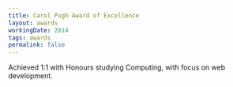 ```yaml
---
title: Carol Pugh Award of Excellence
layout: awards
workingDate: 2014
tags: awards
permalink: false
---
```


Achieved 1:1 with Honours studying Computing, with focus on web development.